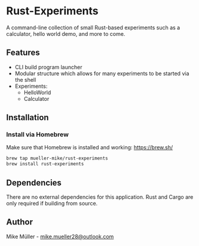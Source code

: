 # Rust-Experiments
A command-line collection of small Rust-based experiments such as a calculator, hello world demo, and more to come.

## Features

- CLI build program launcher
- Modular structure which allows for many experiments to be started via the shell
- Experiments:
  - HelloWorld
  - Calculator

## Installation

### Install via Homebrew
Make sure that Homebrew is installed and working: https://brew.sh/
```bash
brew tap mueller-mike/rust-experiments
brew install rust-experiments
```

## Dependencies
There are no external dependencies for this application. Rust and Cargo are only required if building from source.

## Author
Mike Müller - mike.mueller28@outlook.com
